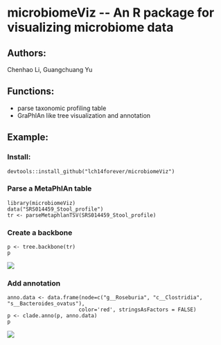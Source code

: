 # microbiomeViz -- An R package for visualizing microbiome data

## Authors: 

Chenhao Li, Guangchuang Yu

## Functions:

- parse taxonomic profiling table
- GraPhlAn like tree visualization and annotation

## Example:

### Install:
```{r}
devtools::install_github("lch14forever/microbiomeViz")
```

### Parse a MetaPhlAn table

```{r}
library(microbiomeViz)
data("SRS014459_Stool_profile")
tr <- parseMetaphlanTSV(SRS014459_Stool_profile)
```
### Create a backbone

```{r}
p <- tree.backbone(tr)
p
```
![](http://lchblogs.netlify.com/post/2018-01-18-r-metagenomeViz_files/figure-html/unnamed-chunk-4-1.png)

### Add annotation

```{r}
anno.data <- data.frame(node=c("g__Roseburia", "c__Clostridia", "s__Bacteroides_ovatus"),
                       color='red', stringsAsFactors = FALSE)
p <- clade.anno(p, anno.data)
p
```
![](http://lchblogs.netlify.com/post/2018-01-18-r-metagenomeViz_files/figure-html/unnamed-chunk-5-1.png)
